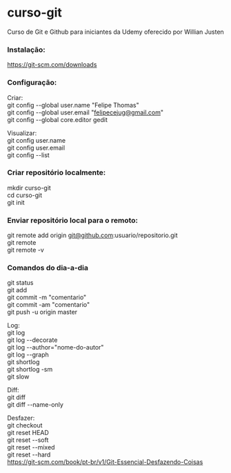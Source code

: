# curso-git
Curso de Git e Github para iniciantes da Udemy oferecido por Willian Justen

### Instalação:
https://git-scm.com/downloads

### Configuração:
Criar:  
git config --global user.name "Felipe Thomas"  
git config --global user.email "felipecejug@gmail.com"  
git config --global core.editor gedit  

Visualizar:  
git config user.name  
git config user.email  
git config --list  

### Criar repositório localmente:
mkdir curso-git  
cd curso-git  
git init  
  
### Enviar repositório local para o remoto:
git remote add origin git@github.com:usuario/repositorio.git  
git remote  
git remote -v  
  
### Comandos do dia-a-dia
git status  
git add <nome-do-arquivo>  
git commit -m "comentario"  
git commit -am "comentario"  
git push -u origin master  
  
Log:  
git log  
git log --decorate  
git log --author="nome-do-autor"  
git log --graph  
git shortlog  
git shortlog -sm  
git slow <hash-do-commit>  
  
Diff:  
git diff  
git diff --name-only  
  
Desfazer:  
git checkout <nome-do-arquivo>  
git reset HEAD <nome-do-arquivo>  
git reset --soft  
git reset --mixed  
git reset --hard  
https://git-scm.com/book/pt-br/v1/Git-Essencial-Desfazendo-Coisas  
 
